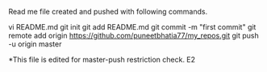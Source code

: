 Read me file created and pushed with following commands.

vi README.md 
git init 
git add README.md git commit -m "first commit" 
git remote add origin https://github.com/puneetbhatia77/my_repos.git 
git push -u origin master

*This file is edited for master-push restriction check. E2
